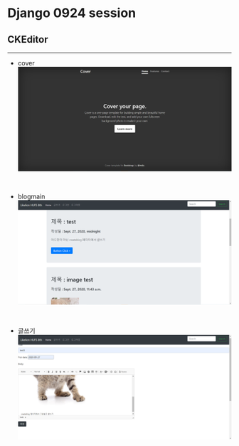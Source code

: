 # Django 0924 session
## CKEditor

------------------

* cover
![cover image](screenshot/cover.PNG)
<br>

* blogmain
![blogmain image](screenshot/blogmain.PNG)
<br>

* 글쓰기
![createblog image](screenshot/createblog.PNG)
<br>